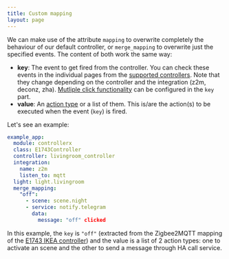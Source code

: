 ```yaml
---
title: Custom mapping
layout: page
---
```


We can make use of the attribute `mapping` to overwrite completely the behaviour of our default controller, or `merge_mapping` to overwrite just the specified events. The content of both work the same way:

- **key**: The event to get fired from the controller. You can check these events in the individual pages from the [supported controllers](/controllerx/controllers). Note that they change depending on the controller and the integration (z2m, deconz, zha). [Mutliple click functionality](multiple-clicks) can be configured in the `key` part.
- **value**: An [action type](action-types) or a list of them. This is/are the action(s) to be executed when the event (`key`) is fired.

Let's see an example:

```yaml
example_app:
  module: controllerx
  class: E1743Controller
  controller: livingroom_controller
  integration:
    name: z2m
    listen_to: mqtt
  light: light.livingroom
  merge_mapping:
    "off":
      - scene: scene.night
      - service: notify.telegram
        data:
          message: "off" clicked
```

In this example, the `key` is `"off"` (extracted from the Zigbee2MQTT mapping of the [E1743 IKEA controller](/controllerx/controllers/E1743#light)) and the value is a list of 2 action types: one to activate an scene and the other to send a message through HA call service.
